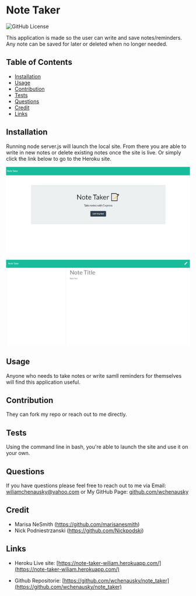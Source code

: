 
  # Note Taker
  ![GitHub License](https://img.shields.io/badge/license-MIT-blue.svg) <br>

This application is made so the user can write and save notes/reminders. Any note can be saved for later or deleted when no longer needed.


  ## Table of Contents
  * [Installation](#Installation)
  * [Usage](#usage)
  * [Contribution](#Contribution)
  * [Tests](#Tests)
  * [Questions](#Questions)
  * [Credit](#Credit)
  * [Links](#Links)
  
  ## Installation
  Running node server.js will launch the local site. From there you are able to write in new notes or delete existing notes once the site is live. Or simply click the link below to go to the Heroku site.

  ![Ttile Screen](/public/assets/pics/note-taker-home.png)

  ![2nd Screen](/public/assets/pics/note-taker-notes.png)


  ## Usage
  Anyone who needs to take notes or write samll reminders for themselves will find this application useful.

  ## Contribution
  They can fork my repo or reach out to me directly.

  ## Tests
  Using the command line in bash, you're able to launch the site and use it on your own.

  ## Questions
  If you have questions please feel free to reach out to me via
  Email: [wiliamchenausky@yahoo.com](wiliamchenausky@yahoo.com)
  or
  My GitHub Page: [github.com/wchenausky](github.com/wchenausky)

  ## Credit

* Marisa NeSmith (https://github.com/marisanesmith)
* Nick Podniestrzanski (https://github.com/Nickpodski)

## Links

* Heroku Live site: [https://note-taker-wiliam.herokuapp.com/](https://note-taker-wiliam.herokuapp.com/)

* Github Repositorie: [https://github.com/wchenausky/note_taker](https://github.com/wchenausky/note_taker)
